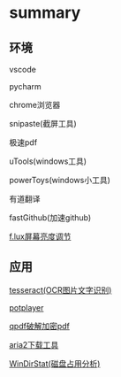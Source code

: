 
# summary

## 环境

vscode

pycharm

chrome浏览器

snipaste(截屏工具)

极速pdf

uTools(windows工具)

powerToys(windows小工具)

有道翻译

fastGithub(加速github)

[f.lux屏幕亮度调节](https://justgetflux.com/)

## 应用

[tesseract(OCR图片文字识别)](./app/tesseract.md)

[potplayer](http://potplayer.tv/?lang=zh_CN)

[qpdf破解加密pdf](https://github.com/qpdf/qpdf)

[aria2下载工具](https://aria2.github.io/manual/en/html/index.html#)

[WinDirStat(磁盘占用分析)](https://windirstat.net)
